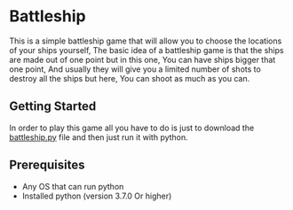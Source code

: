 # Battleship

This is a simple battleship game that will allow you to choose the locations of your ships yourself, The basic idea of a battleship game is that the ships are made out of one point but in this one, You can have ships bigger that one point, And usually they will give you a limited number of shots to destroy all the ships but here, You can shoot as much as you can.

## Getting Started

In order to play this game all you have to do is just to download the [battleship.py](https://github.com/mr-ezak/battleship/blob/master/battleship.py) file and then just run it with python.

## Prerequisites

- Any OS that can run python
- Installed python (version 3.7.0 Or higher)
